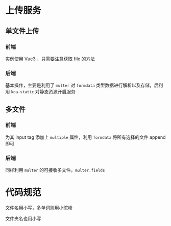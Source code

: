 # 上传服务

## 单文件上传

### 前端

实例使用 Vue3 ，只需要注意获取 file 的方法

### 后端

基本操作，主要是利用了 `multer` 对 `formdata` 类型数据进行解析以及存储，后利用 `koa-static` 对静态资源开启服务

## 多文件

### 前端

为其 input tag 添加上 `multiple` 属性，利用 `formdata` 将所有选择的文件 append 即可

### 后端

同样利用 `multer` 的可接收多文件。`multer.fields`

# 代码规范

文件名用小写，多单词则用小驼峰

文件夹名也用小写
